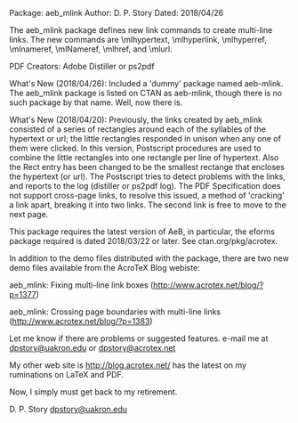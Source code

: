 Package: aeb_mlink 
Author: D. P. Story 
Dated: 2018/04/26 

The aeb_mlink package defines new link commands to create multi-line links. 
The new commands are \mlhypertext, \mlhyperlink, \mlhyperref, \mlnameref, 
\mlNameref, \mlhref, and \mlurl. 

PDF Creators: Adobe Distiller or ps2pdf 

What's New (2018/04/26): Included a 'dummy' package named aeb-mlink. The 
aeb_mlink package is listed on CTAN as aeb-mlink, though there is no such 
package by that name. Well, now there is. 

What's New (2018/04/20): Previously, the links created by aeb_mlink consisted 
of a series of rectangles around each of the syllables of the hypertext or 
url; the little rectangles responded in unison when any one of them were 
clicked. In this version, Postscript procedures are used to combine the 
little rectangles into one rectangle per line of hypertext. Also the Rect 
entry has been changed to be the smallest rectange that encloses the 
hypertext (or url). The Postscript tries to detect problems with the links, 
and reports to the log (distiller or ps2pdf log). The PDF Specification does 
not support cross-page links, to resolve this issued, a method of 'cracking' 
a link apart, breaking it into two links. The second link is free to move to 
the next page. 

This package requires the latest version of AeB, in particular, the eforms 
package required is dated 2018/03/22 or later. See ctan.org/pkg/acrotex. 

In addition to the demo files distributed with the package, there are two new 
demo files available from the AcroTeX Blog webiste: 

  aeb_mlink: Fixing multi-line link boxes 
    (http://www.acrotex.net/blog/?p=1377)

  aeb_mlink: Crossing page boundaries with multi-line links 
    (http://www.acrotex.net/blog/?p=1383) 

Let me know if there are problems or suggested features.  e-mail
me at dpstory@uakron.edu or dpstory@acrotex.net

My other web site is http://blog.acrotex.net/ has the latest on my
ruminations on LaTeX and PDF.

Now, I simply must get back to my retirement.

D. P. Story
dpstory@uakron.edu

